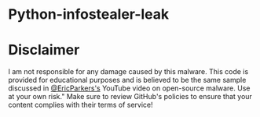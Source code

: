 # Python-infostealer-leak
# Disclaimer 
I am not responsible for any damage caused by this malware. This code is provided for educational purposes and is believed to be the same sample discussed in [@EricParkers's](https://www.youtube.com/@EricParker) YouTube video on open-source malware. Use at your own risk."
Make sure to review GitHub's policies to ensure that your content complies with their terms of service!
